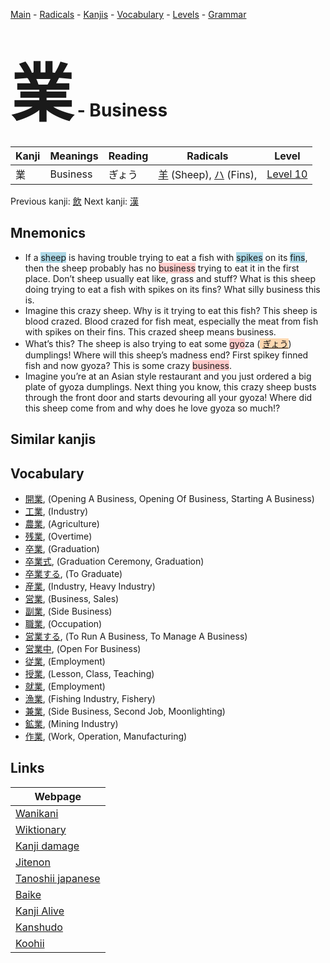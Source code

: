 <style> bigfont {font-size: 100px}</style>
[Main](../index.md) -
[Radicals](../radicals.md) -
[Kanjis](../kanjis.md) -
[Vocabulary](../vocabulary.md) -
[Levels](../levels.md) -
[Grammar](../grammar.md)
# <bigfont> 業</bigfont> - Business 

| Kanji | Meanings | Reading | Radicals | Level |
| --- | --- | --- | --- | --- |
| 業 | Business | ぎょう | [羊](../radicals/羊.md) (Sheep), [ハ](../radicals/ハ.md) (Fins),  | [Level 10](../levels/wk_level10.md) |

Previous kanji: [飲](飲.md) Next kanji: [漢](漢.md) 

## Mnemonics
 * If a <span style="background-color:#ADD8E6"> sheep</span> is having trouble trying to eat a fish with <span style="background-color:#ADD8E6"> spikes</span> on its <span style="background-color:#ADD8E6"> fins</span>, then the sheep probably has no <span style="background-color:#ffcccb"> business</span> trying to eat it in the first place. Don’t sheep usually eat like, grass and stuff? What is this sheep doing trying to eat a fish with spikes on its fins? What silly business this is.
* Imagine this crazy sheep. Why is it trying to eat this fish? This sheep is blood crazed. Blood crazed for fish meat, especially the meat from fish with spikes on their fins. This crazed sheep means business.
* What’s this? The sheep is also trying to eat some <span style="background-color:#ffcccb"> gyo</span>za (<span style="background-color:#fed8b1"> [ぎょう](https://jisho.org/search/ぎょう)</span>) dumplings! Where will this sheep’s madness end? First spikey finned fish and now gyoza? This is some crazy <span style="background-color:#ffcccb"> business</span>.
* Imagine you’re at an Asian style restaurant and you just ordered a big plate of gyoza dumplings. Next thing you know, this crazy sheep busts through the front door and starts devouring all your gyoza! Where did this sheep come from and why does he love gyoza so much!?


## Similar kanjis
 


## Vocabulary
 * [開業](../vocabulary/業.md), (Opening A Business, Opening Of Business, Starting A Business)
* [工業](../vocabulary/業.md), (Industry)
* [農業](../vocabulary/業.md), (Agriculture)
* [残業](../vocabulary/業.md), (Overtime)
* [卒業](../vocabulary/業.md), (Graduation)
* [卒業式](../vocabulary/業.md), (Graduation Ceremony, Graduation)
* [卒業する](../vocabulary/業.md), (To Graduate)
* [産業](../vocabulary/業.md), (Industry, Heavy Industry)
* [営業](../vocabulary/業.md), (Business, Sales)
* [副業](../vocabulary/業.md), (Side Business)
* [職業](../vocabulary/業.md), (Occupation)
* [営業する](../vocabulary/業.md), (To Run A Business, To Manage A Business)
* [営業中](../vocabulary/業.md), (Open For Business)
* [従業](../vocabulary/業.md), (Employment)
* [授業](../vocabulary/業.md), (Lesson, Class, Teaching)
* [就業](../vocabulary/業.md), (Employment)
* [漁業](../vocabulary/業.md), (Fishing Industry, Fishery)
* [兼業](../vocabulary/業.md), (Side Business, Second Job, Moonlighting)
* [鉱業](../vocabulary/業.md), (Mining Industry)
* [作業](../vocabulary/業.md), (Work, Operation, Manufacturing)



## Links 

| Webpage |
| --- |
| [Wanikani          ](https://www.wanikani.com/kanji/業) |
| [Wiktionary        ](https://en.wiktionary.org/wiki/業) |
| [Kanji damage      ](http://www.kanjidamage.com/kanji/search?utf8=✓&q=業) |
| [Jitenon           ](https://jitenon.com/kanji/業) |
| [Tanoshii japanese ](https://www.tanoshiijapanese.com/dictionary/kanji.cfm?k=業) |
| [Baike             ](https://baike.baidu.com/item/業) |
| [Kanji Alive       ](https://app.kanjialive.com/業) |
| [Kanshudo          ](https://www.kanshudo.com/searchmn?q=業) |
| [Koohii            ](https://kanji.koohii.com/study/kanji/業) |
